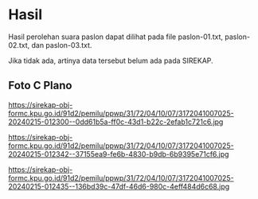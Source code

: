 # Hasil

Hasil perolehan suara paslon dapat dilihat pada file paslon-01.txt, paslon-02.txt, dan paslon-03.txt.

Jika tidak ada, artinya data tersebut belum ada pada SIREKAP.

## Foto C Plano

https://sirekap-obj-formc.kpu.go.id/91d2/pemilu/ppwp/31/72/04/10/07/3172041007025-20240215-012300--0dd61b5a-ff0c-43d1-b22c-2efab1c721c6.jpg

https://sirekap-obj-formc.kpu.go.id/91d2/pemilu/ppwp/31/72/04/10/07/3172041007025-20240215-012342--37155ea9-fe6b-4830-b9db-6b9395e71cf6.jpg

https://sirekap-obj-formc.kpu.go.id/91d2/pemilu/ppwp/31/72/04/10/07/3172041007025-20240215-012435--136bd39c-47df-46d6-980c-4eff484d6c68.jpg
